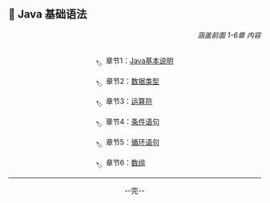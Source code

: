 ## 🚀 Java 基础语法

<div align="right">
    <i>涵盖前面 1-6章 内容</i>
</div>

<br>

<div align="center">

<sub>🏷</sub>&ensp;章节1：[Java基本说明](%E7%AB%A0%E8%8A%821.md) 

<sub>🏷</sub>&ensp;章节2：[数据类型](%E7%AB%A0%E8%8A%822.md)&emsp;&emsp;

<sub>🏷</sub>&ensp;章节3：[运算符](%E7%AB%A0%E8%8A%823.md)&emsp;&emsp;&emsp;

<sub>🏷</sub>&ensp;章节4：[条件语句](%E7%AB%A0%E8%8A%824.md)&emsp;&emsp;

<sub>🏷</sub>&ensp;章节5：[循环语句](%E7%AB%A0%E8%8A%825.md)&emsp;&emsp;

<sub>🏷</sub>&ensp;章节6：[数组](%E7%AB%A0%E8%8A%826.md)&emsp;&emsp;&emsp;&emsp;

<hr>

--完--

</div>
